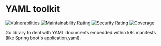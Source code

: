 # YAML toolkit

[![Vulnerabilities](https://sonarcloud.io/api/project_badges/measure?project=rkosegi_yaml-toolkit&metric=vulnerabilities)](https://sonarcloud.io/summary/new_code?id=rkosegi_yaml-toolkit)
[![Maintainability Rating](https://sonarcloud.io/api/project_badges/measure?project=rkosegi_yaml-toolkit&metric=sqale_rating)](https://sonarcloud.io/summary/new_code?id=rkosegi_yaml-toolkit)
[![Security Rating](https://sonarcloud.io/api/project_badges/measure?project=rkosegi_yaml-toolkit&metric=security_rating)](https://sonarcloud.io/summary/new_code?id=rkosegi_yaml-toolkit)
[![Coverage](https://sonarcloud.io/api/project_badges/measure?project=rkosegi_yaml-toolkit&metric=coverage)](https://sonarcloud.io/summary/new_code?id=rkosegi_yaml-toolkit)

Go library to deal with YAML documents embedded within k8s manifests (like Spring boot's application.yaml).
